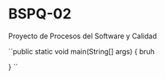 # BSPQ-02
Proyecto de Procesos del Software y Calidad

``public static void main(String[] args) {
bruh

} ``

